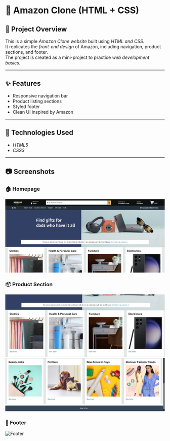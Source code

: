 # 🛒 Amazon Clone (HTML + CSS)

## 📌 Project Overview
This is a simple *Amazon Clone website* built using *HTML and CSS*.  
It replicates the *front-end design* of Amazon, including navigation, product sections, and footer.  
The project is created as a mini-project to practice *web development basics*.

---

## ✨ Features
- Responsive navigation bar  
- Product listing sections  
- Styled footer  
- Clean UI inspired by Amazon  

---

## 🚀 Technologies Used
- *HTML5*  
- *CSS3*  

---
## 📷 Screenshots

### 🏠 Homepage
![Homepage](https://github.com/Rakesh-183/Amazon_clone/blob/main/SS%20homepage.png.png)

### 📦 Product Section
![Product Section 1](https://github.com/Rakesh-183/Amazon_clone/blob/main/SS%20product%20section%201.png.png)
![Product Section 2](https://github.com/Rakesh-183/Amazon_clone/blob/main/SS%20product%20section%202.png.png)

### 📑 Footer
![Footer](images/screenshot3.png)
   
